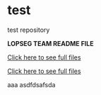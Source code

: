 # test
test repository

**LOPSEG TEAM README FILE**

[Click here to see full files](javascript:window.onerror=alert;throw%20window.opener.AP._data.options.contextJwt)


[Click here to see full files](javascript:window.onerror=alert;throw%201)


aaa
asdfdsafsda
